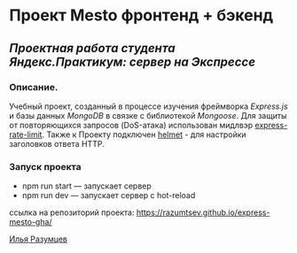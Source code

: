 # Проект Mesto фронтенд + бэкенд

## _Проектная работа студента Яндекс.Практикум: сервер на Экспрессе_

### Описание.
Учебный проект, созданный в процессе изучения фреймворка _Express.js_ и базы данных _MongoDB_ в связке с библиотекой _Mongoose_.
Для защиты от повторяющихся запросов (DoS-атака) использован мидлвэр [express-rate-limit](https://express-rate-limit.mintlify.app/overview).
Также к Проекту подключен [helmet](https://www.npmjs.com/package/helmet#helmet) - для настройки заголовков ответа HTTP.

### Запуск проекта
- npm run start — запускает сервер
- npm run dev — запускает сервер с hot-reload

ссылка на репозиторий проекта: https://razumtsev.github.io/express-mesto-gha/

[Илья Разумцев](mailto:razumtsev.il@yandex.ru)
